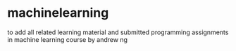 # machinelearning


to add all related learning material and submitted programming assignments in machine learning course by andrew ng
